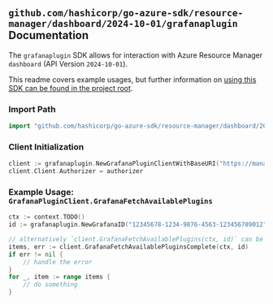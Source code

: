 
## `github.com/hashicorp/go-azure-sdk/resource-manager/dashboard/2024-10-01/grafanaplugin` Documentation

The `grafanaplugin` SDK allows for interaction with Azure Resource Manager `dashboard` (API Version `2024-10-01`).

This readme covers example usages, but further information on [using this SDK can be found in the project root](https://github.com/hashicorp/go-azure-sdk/tree/main/docs).

### Import Path

```go
import "github.com/hashicorp/go-azure-sdk/resource-manager/dashboard/2024-10-01/grafanaplugin"
```


### Client Initialization

```go
client := grafanaplugin.NewGrafanaPluginClientWithBaseURI("https://management.azure.com")
client.Client.Authorizer = authorizer
```


### Example Usage: `GrafanaPluginClient.GrafanaFetchAvailablePlugins`

```go
ctx := context.TODO()
id := grafanaplugin.NewGrafanaID("12345678-1234-9876-4563-123456789012", "example-resource-group", "grafanaName")

// alternatively `client.GrafanaFetchAvailablePlugins(ctx, id)` can be used to do batched pagination
items, err := client.GrafanaFetchAvailablePluginsComplete(ctx, id)
if err != nil {
	// handle the error
}
for _, item := range items {
	// do something
}
```
